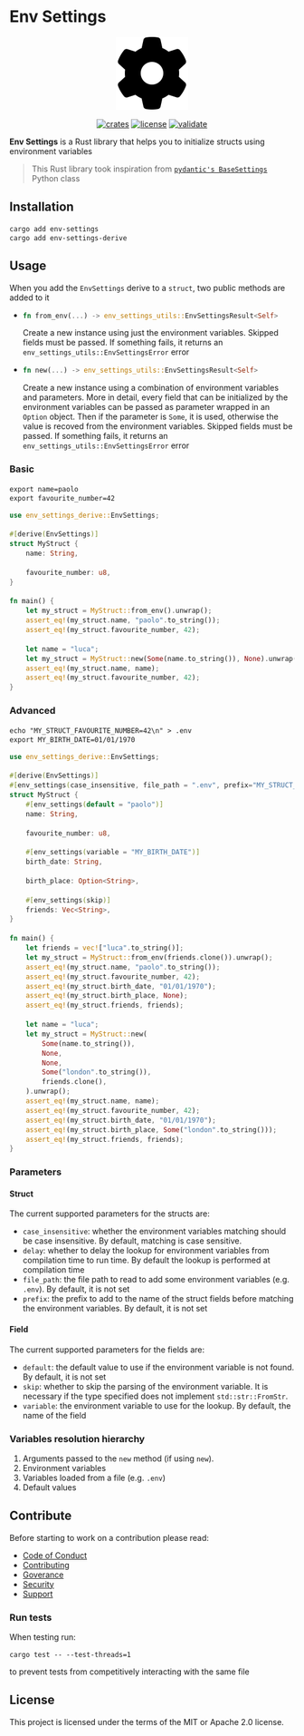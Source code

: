 # Env Settings

<p align="center">
    <img src="./docs/logo.svg" alt="Env Settings" width="128" height="128">
</p>

<div align="center">

<a href="https://crates.io/crates/env-settings">![crates](https://img.shields.io/crates/v/env-settings.svg)</a>
<a href="https://github.com/dariocurr/env-settings/blob/main/Cargo.toml#L29">![license](https://img.shields.io/crates/l/env-settings)</a>
<a href="https://github.com/dariocurr/env-settings/actions/workflows/validate.yml">![validate](https://github.com/dariocurr/env-settings/actions/workflows/validate.yml/badge.svg)</a>

</div>

**Env Settings** is a Rust library that helps you to initialize structs using environment variables

> This Rust library took inspiration from [`pydantic's BaseSettings`](https://docs.pydantic.dev/latest/usage/pydantic_settings/) Python class

## Installation

```shell
cargo add env-settings
cargo add env-settings-derive
```

## Usage

When you add the `EnvSettings` derive to a `struct`, two public methods are added to it

-   ```rust
    fn from_env(...) -> env_settings_utils::EnvSettingsResult<Self>
    ```

    Create a new instance using just the environment variables. Skipped fields must be passed. If something fails, it returns an `env_settings_utils::EnvSettingsError` error

-   ```rust
    fn new(...) -> env_settings_utils::EnvSettingsResult<Self>
    ```

    Create a new instance using a combination of environment variables and parameters. More in detail, every field that can be initialized by the environment variables can be passed as parameter wrapped in an `Option` object. Then if the parameter is `Some`, it is used, otherwise the value is recoved from the environment variables. Skipped fields must be passed. If something fails, it returns an `env_settings_utils::EnvSettingsError` error

### Basic

```shell
export name=paolo
export favourite_number=42
```

```rust
use env_settings_derive::EnvSettings;

#[derive(EnvSettings)]
struct MyStruct {
    name: String,

    favourite_number: u8,
}

fn main() {
    let my_struct = MyStruct::from_env().unwrap();
    assert_eq!(my_struct.name, "paolo".to_string());
    assert_eq!(my_struct.favourite_number, 42);

    let name = "luca";
    let my_struct = MyStruct::new(Some(name.to_string()), None).unwrap();
    assert_eq!(my_struct.name, name);
    assert_eq!(my_struct.favourite_number, 42);
}
```

### Advanced

```shell
echo "MY_STRUCT_FAVOURITE_NUMBER=42\n" > .env
export MY_BIRTH_DATE=01/01/1970
```

```rust
use env_settings_derive::EnvSettings;

#[derive(EnvSettings)]
#[env_settings(case_insensitive, file_path = ".env", prefix="MY_STRUCT_")]
struct MyStruct {
    #[env_settings(default = "paolo")]
    name: String,

    favourite_number: u8,

    #[env_settings(variable = "MY_BIRTH_DATE")]
    birth_date: String,

    birth_place: Option<String>,

    #[env_settings(skip)]
    friends: Vec<String>,
}

fn main() {
    let friends = vec!["luca".to_string()];
    let my_struct = MyStruct::from_env(friends.clone()).unwrap();
    assert_eq!(my_struct.name, "paolo".to_string());
    assert_eq!(my_struct.favourite_number, 42);
    assert_eq!(my_struct.birth_date, "01/01/1970");
    assert_eq!(my_struct.birth_place, None);
    assert_eq!(my_struct.friends, friends);

    let name = "luca";
    let my_struct = MyStruct::new(
        Some(name.to_string()),
        None,
        None,
        Some("london".to_string()),
        friends.clone(),
    ).unwrap();
    assert_eq!(my_struct.name, name);
    assert_eq!(my_struct.favourite_number, 42);
    assert_eq!(my_struct.birth_date, "01/01/1970");
    assert_eq!(my_struct.birth_place, Some("london".to_string()));
    assert_eq!(my_struct.friends, friends);
}
```

### Parameters

#### Struct

The current supported parameters for the structs are:

-   `case_insensitive`: whether the environment variables matching should be case insensitive. By default, matching is case sensitive.
-   `delay`: whether to delay the lookup for environment variables from compilation time to run time. By default the lookup is performed at compilation time
-   `file_path`: the file path to read to add some environment variables (e.g. `.env`). By default, it is not set
-   `prefix`: the prefix to add to the name of the struct fields before matching the environment variables. By default, it is not set

#### Field

The current supported parameters for the fields are:

-   `default`: the default value to use if the environment variable is not found. By default, it is not set
-   `skip`: whether to skip the parsing of the environment variable. It is necessary if the type specified does not implement `std::str::FromStr`.
-   `variable`: the environment variable to use for the lookup. By default, the name of the field

### Variables resolution hierarchy

1. Arguments passed to the `new` method (if using `new`).
2. Environment variables
3. Variables loaded from a file (e.g. `.env`)
4. Default values

## Contribute

Before starting to work on a contribution please read:

-   [Code of Conduct](https://github.com/dariocurr/.github/blob/main/.github/CODE_OF_CONDUCT.md)
-   [Contributing](https://github.com/dariocurr/.github/blob/main/.github/CONTRIBUTING.md)
-   [Goverance](https://github.com/dariocurr/.github/blob/main/.github/GOVERNANCE.md)
-   [Security](https://github.com/dariocurr/.github/blob/main/.github/SECURITY.md)
-   [Support](https://github.com/dariocurr/.github/blob/main/.github/SUPPORT.md)

### Run tests

When testing run:

```shell
cargo test -- --test-threads=1
```

to prevent tests from competitively interacting with the same file

## License

This project is licensed under the terms of the MIT or Apache 2.0 license.
